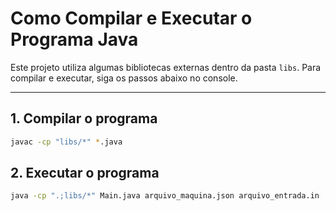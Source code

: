 # Como Compilar e Executar o Programa Java

Este projeto utiliza algumas bibliotecas externas dentro da pasta `libs`. Para compilar e executar, siga os passos abaixo no console.

---

## 1. Compilar o programa

```bash
javac -cp "libs/*" *.java
```

## 2. Executar o programa
```bash
java -cp ".;libs/*" Main.java arquivo_maquina.json arquivo_entrada.in
```
